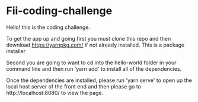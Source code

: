 # Fii-coding-challenge

Hello! this is the coding challenge.

To get the app up and going first you must clone this repo and then download https://yarnpkg.com/ if not already installed. This is a package installer

Second you are going to want to cd into the hello-world folder in your command line and then run 'yarn add' to install all of the 
dependencies.

Once the dependencies are installed, please run 'yarn serve' to open up the local host server of the front end and then please go to 
http://localhost:8080/ to view the page.


